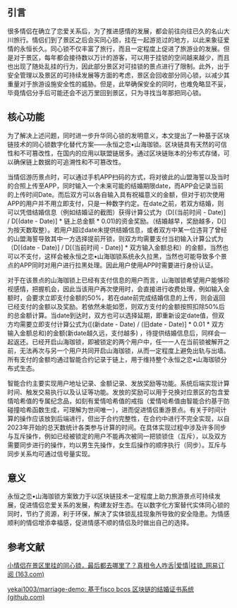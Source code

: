## 引言

很多情侣在确立了恋爱关系后，为了推进感情的发展，都会前往向往已久的名山大川旅行。情侣们到了景区之后会买同心锁，挂在一起游览过的地方，以此来象征爱情的永恒长久。同心锁不仅丰富了旅行，而且一定程度上促进了旅游业的发展。但是对于景区，每年都会接待数以万计的游客，可以用于挂锁的空间越来越少，而且也出现了随处乱挂的行为，因此部分景区对可挂锁的景点进行了限制。此外，出于安全管理以及景区的可持续发展等方面的考虑，景区会回收部分同心锁，以减少其重量对于旅游设施安全性的威胁。但是，此举确保安全的同时，也难免略显不妥，毕竟情侣分手后可能还会不远万里回到景区，只为寻找当年那把同心锁。

## 核心功能

为了解决上述问题，同时进一步升华同心锁的发明意义，本文提出了一种基于区块链技术的同心锁数字化替代方案——永恒之恋•山海珈锁。区块链具有天然的可信性和不可篡改性，在国内的应用以联盟链居多。通过区块链账本的分布式存储，可以确保链上数据的可追溯性和不可篡改性。

当情侣游历景点时，可以通过手机APP扫码的方式，将对彼此的山盟海誓以及当时的合照上传至APP，同时输入一个未来可能的结婚期限date，而APP会记录当前的上传时间Date。而后双方可以各自输入具有祝福意义的金额，但对于初次使用APP的用户并不用立即支付，只是一种数字约定。在date之前，若双方结婚，则可以凭借结婚信息（例如结婚证的截图）获得计算公式为（D[(当前时间 - Date)] / D[(date - Date)] * 链上总金额 * 0.01)的资金奖励。（结婚越早，奖励越多，D[]为按天数取整）。若用户超过date未提供结婚信息，或者双方中某一位违背了曾经的山盟海誓导致其中一方选择提前开锁，则双方均需要支付当初输入计算公式为（D[(date - Date)] / D[(当前时间 - Date)] * 双方输入金额总和）的金额，当然也可以不支付，这样会被永恒之恋•山海珈锁系统永久拉黑，当然也可能导致多个景点的APP同时对用户进行拉黑处理。因此用户使用APP时需要进行身份认证。

对于在该景点的山海珈锁上已经有支付信息的用户而言，山海珈锁希望用户能够珍视感情，把握机会，因此当该用户再次使用时，会直接进行收费处理，例如输入金额时，会要求立即支付金额的50%，若在date前完成结婚信息的上传，则会返回已经支付的金额以及奖励。若依然未能如愿，则双方支付的金额按照扣除50%后的总金额计算。当date到达时，双方也可以选择延期，即重新设定date值，但双方均需要立即支付计算公式为([(新date - Date) / (旧date - Date)] * 0.01 * 双方输入金额总和)的金额(新date越久远，支付越多) ，待提供结婚信息后，同样会一起返还。已经开启山海珈锁，即被锁定的两个用户中，任一一人在当前锁被解开之前，无法再次与另一个用户共同开启山海珈锁，从而一定程度上避免出轨与出墙。所有支付的金额均通过智能合约记录于链上，用于维持整个永恒之恋•山海珈锁分布式生态。

智能合约主要实现用户地址记录、金额记录、发放奖励等功能。系统后端实现计算时间、触发交易执行以及认证等功能。发放的奖励可以用于兑换对应景区的包含爱情哈希值的专属纪念品，如刻有爱情哈希值的戒指（爱情哈希值由智能合约基于防碰撞哈希函数生成，可理解为世间唯一），进而促进情侣重游景点。有关于时间计算的操作应该放到后端进行，但出于合约完整性，在合约中进行不完全实现，以自2023年开始的总天数统计各类参与计算的时间。在具体实现过程中涉及许多同步与互斥操作，例如已经被锁定的用户不能再次被同一把锁锁住（互斥），以及双方需要同步进行的操作，均以男生先操作，女生后操作的顺序执行（同步）。互斥与同步关系均可通过信号量实现。

## 意义

永恒之恋•山海珈锁方案致力于以区块链技术一定程度上助力旅游景点可持续发展，促进情侣恋爱关系的发展，构建友好生态。在以数字化方案替代实体同心锁的同时，节约了资源，利于环保，解决了实体锁乱挂现象所导致的安全隐患。为情感顺利的情侣增添幸福感，促进情感不顺的情侣及时做出自己的选择。
## 参考文献

[小情侣在景区里挂的同心锁，最后都去哪里了？真相令人咋舌|爱情|挂锁_网易订阅 (163.com)](https://www.163.com/dy/article/G560DLMI0531B6OI.html)

[yekai1003/marriage-demo: 基于fisco bcos 区块链的结婚证书系统 (github.com)](https://github.com/yekai1003/marriage-demo)
